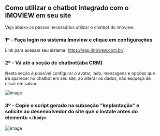 ## Como utilizar o chatbot integrado com o IMOVIEW em seu site

Veja abaixo os passos necessários utilizar o chatbot do Imoview.

### 1º - Faça login no sistema Imoview e clique em configurações

Link para acessar seu sistema: https://app.imoview.com.br/.

### 2º - Vá até a seção de chatbot(aba CRM)

Nesta seção é possível configurar o avatar, lado, mensagens e opções que irá aparecer no chatbot em seu site, ao alterar os dados, não esqueça de clicar em salvar.

![image](https://user-images.githubusercontent.com/78874946/215841322-0f15fb1d-3246-4bd8-bc11-b459355e63f0.png)


### 3º - Copie o script gerado na subseção "Implantação" e solicite ao desenvolvedor do site que o instale antes do elemento ```</body>```</br>

![image](https://user-images.githubusercontent.com/78874946/215843480-d04257e9-3648-44aa-9c81-814665bef7b2.png)
